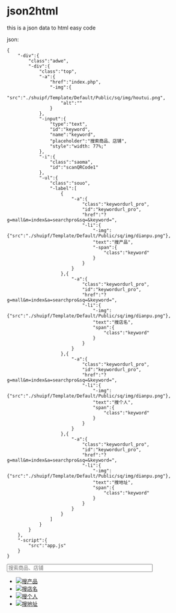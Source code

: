 # json2html
this is a json data to html easy code

json:
```
{
    "-div":{
        "class":"adwe",
        "-div":{
            "class":"top",
            "-a":{
                "href":"index.php",
                "-img":{
                    "src":"./shuipf/Template/Default/Public/sq/img/houtui.png",
                    "alt":""
                }
            },
            "-input":{
                "type":"text",
                "id":"keyword",
                "name":"keyword",
                "placeholder":"搜索商品、店铺",
                "style":"width: 77%;"
            },
            "-i":{
                "class":"saoma",
                "id":"scanQRCode1"
            },
            "-ul":{
                "class":"souo",
                "-label":[
                    {
                        "-a":{
                            "class":"keywordurl_pro",
                            "id":"keywordurl_pro",
                            "href":"?g=mall&m=index&a=searchpro&sq=&keyword=",
                            "-li":{
                                "-img":{"src":"./shuipf/Template/Default/Public/sq/img/dianpu.png"},
                                "text":"搜产品",
                                "-span":{
                                    "class":"keyword"
                                }
                            }
                        }
                    },{
                        "-a":{
                            "class":"keywordurl_pro",
                            "id":"keywordurl_pro",
                            "href":"?g=mall&m=index&a=searchpro&sq=&keyword=",
                            "-li":{
                                "-img":{"src":"./shuipf/Template/Default/Public/sq/img/dianpu.png"},
                                "text":"搜店名",
                                "span":{
                                    "class":"keyword"
                                }
                            }
                        }
                    },{
                        "-a":{
                            "class":"keywordurl_pro",
                            "id":"keywordurl_pro",
                            "href":"?g=mall&m=index&a=searchpro&sq=&keyword=",
                            "-li":{
                                "-img":{"src":"./shuipf/Template/Default/Public/sq/img/dianpu.png"},
                                "text":"搜个人",
                                "span":{
                                    "class":"keyword"
                                }
                            }
                        }
                    },{
                        "-a":{
                            "class":"keywordurl_pro",
                            "id":"keywordurl_pro",
                            "href":"?g=mall&m=index&a=searchpro&sq=&keyword=",
                            "-li":{
                                "-img":{"src":"./shuipf/Template/Default/Public/sq/img/dianpu.png"},
                                "text":"搜地址",
                                "span":{
                                    "class":"keyword"
                                }
                            }
                        }
                    }
                ]
            }
        }
    },
    "-script":{
        "src":"app.js"
    }
}

```
<div id="app"><div class="adwe"><div class="top"><a href="index.php"><img src="./shuipf/Template/Default/Public/sq/img/houtui.png" alt=""></a><input type="text" id="keyword" name="keyword" placeholder="搜索商品、店铺" style="width: 77%;"><i class="saoma" id="scanQRCode1"></i><ul class="souo"><label index="0"><a class="keywordurl_pro" id="keywordurl_pro" href="?g=mall&amp;m=index&amp;a=searchpro&amp;sq=&amp;keyword="><li><img src="./shuipf/Template/Default/Public/sq/img/dianpu.png">搜产品<span class="keyword"></span></li></a></label><label index="1"><a class="keywordurl_pro" id="keywordurl_pro" href="?g=mall&amp;m=index&amp;a=searchpro&amp;sq=&amp;keyword="><li span="[object Object]"><img src="./shuipf/Template/Default/Public/sq/img/dianpu.png">搜店名</li></a></label><label index="2"><a class="keywordurl_pro" id="keywordurl_pro" href="?g=mall&amp;m=index&amp;a=searchpro&amp;sq=&amp;keyword="><li span="[object Object]"><img src="./shuipf/Template/Default/Public/sq/img/dianpu.png">搜个人</li></a></label><label index="3"><a class="keywordurl_pro" id="keywordurl_pro" href="?g=mall&amp;m=index&amp;a=searchpro&amp;sq=&amp;keyword="><li span="[object Object]"><img src="./shuipf/Template/Default/Public/sq/img/dianpu.png">搜地址</li></a></label></ul></div></div><script src="app.js"></script></div>

```

